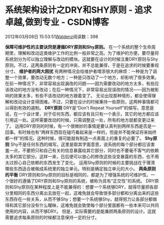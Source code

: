 
# 系统架构设计之DRY和SHY原则 - 追求卓越,做到专业 - CSDN博客


2012年03月08日 15:53:51[Waldenz](https://me.csdn.net/enter89)阅读数：398


**保障可维护性的主要诀窍是遵循DRY原则和Shy原则。**
在一个系统的整个生命周期里，理解和改动这类维护工作的比例一般非常之高。为了维护的方便，要尽量将系统划分为可以独立理解与改动的模块。这就要在设计的时候注重DRY原则与Shy原则。不过，这两条原则有一定的冲突，并不总能兼得，于是在追求的时候要重视分寸。
**维护者的两大困扰**
有两种情况会给维护者增添很大的麻烦：一种是为了调整一个效果，要改动无数个地方；一种是只改动了一个地方，却影响了很多效果。
在前一种情况下，非常容易出现漏改的问题——因为需要改动的地方太多，有些应该改动的地方没有改动；在后一种情况下，非常容易出现误改的情况——因为被影响的效果太多，有些不该改动的地方跟着变了。
无论出现那种情形，都会使得理解和改动设计变得困难。不过，只要在设计的时候秉持一些原则，这两种事情都可以得到有效的遏制。
**DRY原则**
DRY是“Don't Repeat Yourself”的缩写。意思是说，在一个设计里，对于任何东西，都应该有且只有一个表示，其它的地方都应该引用这一处。这样需要改动的时候，只需调整这一处，所有的地方就都变更过来了。
运用DRY原则的时候，有一个很微妙的事情是要认真判别两样东西是否是一回事。有时候也有“两样东西现在碰巧看起来是一样的，但是并不能保证将来始终都一样”的情况。这种时候，很可能就有制造一点表面上的重复的必要了。
**Shy原则**
Shy不是任何东西的缩写。这里是取其字面意思，说系统的每个部分都应该害羞一点，不要把只和自己有关的信息暴露给其它部分，同时也不要毫不客气的依赖太多的其它部分。这样一来，日后便可以放心的修改这些没变暴露的东西，也不用太过担心自己依赖的东西发生了变化。
运用Shy原则的时候的主要挑战在于理清哪些东西适合被做成系统里的独立单元。特别是确定独立单元的大小。
**两条原则的平衡**
DRY原则和Shy原则的目标是相同的，都是为了增强系统的可维护性。一个很好的遵循了DRY原则和Shy原则的系统，被称为具有“正交性”的系统。
DRY原则和Shy原则在某种程度上是不能兼得的：想要一个系统够DRY，就得尽量把各部分里相同的东西分离出去放在一起，这难免就会导致很多部分都和分离出来的这些东西存在一些关系，从而不够Shy；想要一个系统够Shy，就得努力让各部分都做得和其它部分没有什么暧昧，这难免就会致使每个部分里面都有一些本来可以共同使用的内容，从而不够DRY。
但是，实际需要的是能兼顾两条原则的设计。这就需要追求每条原则的时候都注意保持一定的分寸。

